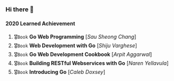 ### Hi there 👋

#### 2020 Learned Achievement
1. 🎖️`Book` **Go Web Programming** [_Sau Sheong Chang_]
1. 🎖️`Book` **Web Development with Go** [_Shiju Varghese_]
1. 🎖️`Book` **Go Web Development Cookbook** [_Arpit Aggarwal_]
1. 🎖️`Book` **Building RESTful Webservices with Go** [_Naren Yellavula_]
1. 🎖️`Book` **Introducing Go** [_Caleb Doxsey_]

<!--
**huuthuan-nguyen/huuthuan-nguyen** is a ✨ _special_ ✨ repository because its `README.md` (this file) appears on your GitHub profile.

Here are some ideas to get you started:

- 🔭 I’m currently working on ...
- 🌱 I’m currently learning ...
- 👯 I’m looking to collaborate on ...
- 🤔 I’m looking for help with ...
- 💬 Ask me about ...
- 📫 How to reach me: ...
- 😄 Pronouns: ...
- ⚡ Fun fact: ...
-->
